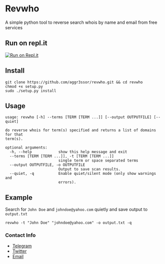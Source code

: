 # Revwho
A simple python tool to reverse search whois by name and email from free services

## Run on repl.it
[![Run on Repl.it](https://repl.it/badge/github/0xc0d/revwho)](https://repl.it/@Aggr3ssor/revwho)

## Install
    git clone https://github.com/aggr3ssor/revwho.git && cd revwho
    chmod +x setup.py
    sudo ./setup.py install

## Usage
    usage: revwho [-h] --terms [TERM [TERM ...]] [--output OUTPUTFILE] [--quiet]

    do reverse whois for term(s) specified and returns a list of domains for that
    term(s).

    optional arguments:
      -h, --help            show this help message and exit
      --terms [TERM [TERM ...]], -t [TERM [TERM ...]]
                            single term or space separated terms
      --output OUTPUTFILE, -o OUTPUTFILE
                            Output to save scan results.
      --quiet, -q           Enable quiet/silent mode (only show warnings and
                            errors).
                            
## Example
Search for `John Doe` and `johndoe@yahoo.com` quietly and save output to `output.txt`
    
    revwho -t "John Doe" "johndoe@yahoo.com" -o output.txt -q
    
### Contact Info
* [Telegram](https://t.me/aggr3ssor)
* [Twitter](https://twitter.com/0xc0d)
* [Email](mailto:aggr3ssor@protonmail.com)
